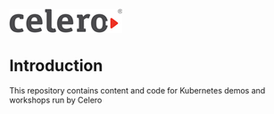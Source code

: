 ![Celero Logo](Docs/Resources/CeleroLogo.png)

# Introduction
This repository contains content and code for Kubernetes demos and workshops run by Celero
